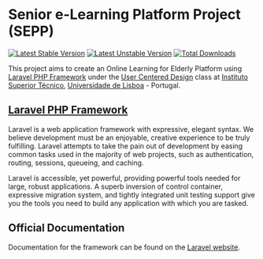 # Senior e-Learning Platform Project (SEPP)

[![Latest Stable Version](https://poser.pugx.org/e-LearningSenior/e-LearningSenior/version)](https://packagist.org/packages/e-LearningSenior/e-LearningSenior) [![Latest Unstable Version](https://poser.pugx.org/e-LearningSenior/e-LearningSenior/v/unstable)](//packagist.org/packages/e-LearningSenior/e-LearningSenior) [![Total Downloads](https://poser.pugx.org/e-LearningSenior/e-LearningSenior/downloads)](https://packagist.org/packages/e-LearningSenior/e-LearningSenior)

This project aims to create an Online Learning for Elderly Platform using [Laravel PHP Framework](http://laravel.com/) under the [User Centered Design](https://fenix.tecnico.ulisboa.pt/cursos/meic-a/disciplina-curricular/283003985068057) class at [Instituto Superior Técnico](http://tecnico.ulisboa.pt/), [Universidade de Lisboa](http://www.ulisboa.pt/) - Portugal.

## [Laravel PHP Framework](http://laravel.com/)

Laravel is a web application framework with expressive, elegant syntax. We believe development must be an enjoyable, creative experience to be truly fulfilling. Laravel attempts to take the pain out of development by easing common tasks used in the majority of web projects, such as authentication, routing, sessions, queueing, and caching.

Laravel is accessible, yet powerful, providing powerful tools needed for large, robust applications. A superb inversion of control container, expressive migration system, and tightly integrated unit testing support give you the tools you need to build any application with which you are tasked.

## Official Documentation

Documentation for the framework can be found on the [Laravel website](http://laravel.com/docs).
